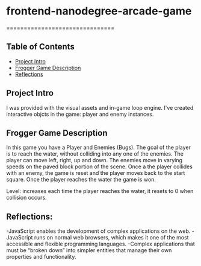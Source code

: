 # frontend-nanodegree-arcade-game
===============================

## Table of Contents
* [Project Intro](#project-intro)
* [Frogger Game Description](#frogger-game-description)
* [Reflections](#reflections)



## Project Intro

I was provided with the visual assets and in-game loop engine. 
I've created interactive objcts in the game: player and enemy instances. 

## Frogger Game Description

In this game you have a Player and Enemies (Bugs). The goal of the player is to reach the water, without colliding into any one of the enemies. The player can move left, right, up and down. The enemies move in varying speeds on the paved block portion of the scene. Once a the player collides with an enemy, the game is reset and the player moves back to the start square. Once the player reaches the water the game is won.

Level: increases each time the player reaches the water, it resets to 0 when collision occurs.


## Reflections: 
-JavaScript enables the development of complex applications on the web.
-JavaScript runs on normal web browsers, which makes it one of the most accessible and flexible programming languages.
-Complex applications that must be “broken down” into simpler entities that manage their own properties and functionality.